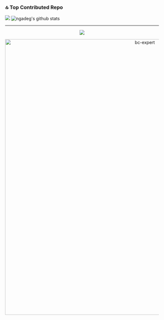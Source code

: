 ### 🔝 Top Contributed Repo 
![](https://github-contributor-stats.vercel.app/api?username=ngadeg&limit=5&theme=tokyonight&combine_all_yearly_contributions=true)
![ngadeg's github stats](https://github-readme-stats.vercel.app/api?username=ngadeg&show_icons=true&theme=tokyonight)

---
 <p align="center">
    <img src="https://skillicons.dev/icons?i=python,astro,vscode" />
  </a>
</p>


<p align="center"> <a href="https://github.com/ryo-ma/github-profile-trophy"><img src="https://github-profile-trophy.vercel.app/?username=ngadeg&theme=tokyonight&no-frame=true&row=1&&margin-w=40&no-bg=false" alt="bc-expert" width="900px"/></a> </p>
